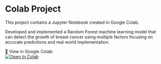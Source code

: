 # Colab Project

This project contains a Jupyter Notebook created in Google Colab.

Developed and implemented a Random Forest machine learning model that can detect the growth of breast cancer using
multiple factors focusing on accurate predictions and real world implementation.

📌 View in Google Colab:  
[![Open In Colab](https://colab.research.google.com/assets/colab-badge.svg)](https://colab.research.google.com/drive/1pHsgyQvR982U_-C5GN5k47FfVog2jkBA)
